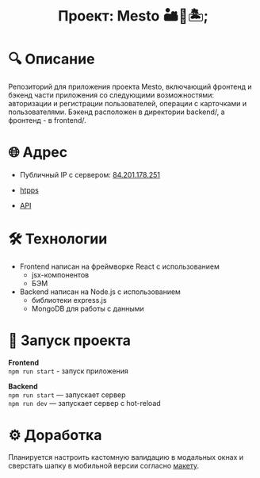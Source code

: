 <h1 align="center">Проект: Mesto &#127964;&#127755;&#127965;;</h1>

# &#128269; Описание
Репозиторий для приложения проекта Mesto, включающий фронтенд и бэкенд части приложения со следующими возможностями: авторизации и регистрации пользователей, операции с карточками и пользователями. Бэкенд расположен в директории backend/, а фронтенд - в frontend/.

# &#127760; Адрес
 - Публичный IP с сервером: [84.201.178.251](http://84.201.178.251/)

 - [htpps](https://mesto.pupkova.nomoredomains.club/)
 
 - [API](https://api.mesto.pupkova.nomoredomains.club/)

# &#128736; Технологии
 - Frontend написан на фреймворке React с использованием
   - jsx-компонентов
   - БЭМ
 - Backend написан на Node.js с использованием
   - библиотеки express.js
   - MongoDB для работы с данными

# &#128640; Запуск проекта
**Frontend**  
  `npm run start` - запуск приложения

**Backend**  
  `npm run start` — запускает сервер   
  `npm run dev` — запускает сервер с hot-reload

# &#9881; Доработка
Планируется настроить кастомную валидацию в модальных окнах и сверстать шапку в мобильной версии согласно [макету](https://www.figma.com/file/TAozx2V8LjKoLrppx4f7o5/Sprint-12?node-id=0%3A1).
